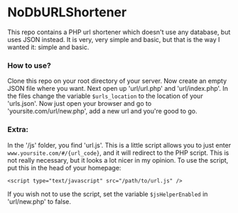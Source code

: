 # NoDbURLShortener
This repo contains a PHP url shortener which doesn't use any database, but uses JSON instead. It is very, very simple and basic, but that is the way I wanted it: simple and basic.

### How to use?
Clone this repo on your root directory of your server. Now create an empty JSON file where you want. Next open up 'url/url.php' and 'url/index.php'. In the files change the variable `$urls_location` to the location of your 'urls.json'. Now just open your browser and go to 'yoursite.com/url/new.php', add a new url and you're good to go.

### Extra:
In the '/js' folder, you find 'url.js'. This is a little script allows you to just enter `www.yoursite.com/#/{url_code}`, and it will redirect to the PHP script. This is not really necessary, but it looks a lot nicer in my opinion.
To use the script, put this in the head of your homepage:

`<script type="text/javascript" src="/path/to/url.js" />`

If you wish not to use the script, set the variable `$jsHelperEnabled` in 'url/new.php' to false.